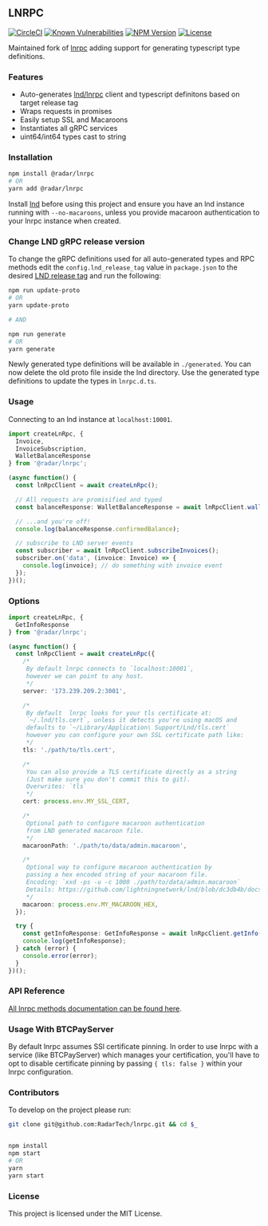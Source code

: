 ## LNRPC

[![CircleCI](https://img.shields.io/circleci/project/github/RadarTech/lnrpc/master.svg?style=flat)](https://circleci.com/gh/RadarTech/lnrpc)
[![Known Vulnerabilities](https://snyk.io/test/github/RadarTech/lnrpc/badge.svg?targetFile=package.json)](https://snyk.io/test/github/RadarTech/lnrpc?targetFile=package.json)
[![NPM Version](https://img.shields.io/npm/v/@radar/lnrpc.svg?style=flat)](https://www.npmjs.com/package/@radar/lnrpc)
[![License](https://img.shields.io/github/license/radartech/lnrpc.svg?style=flat)](https://img.shields.io/github/license/radartech/lnrpc.svg?style=flat)

Maintained fork of [lnrpc](https://github.com/Matt-Jensen/lnrpc) adding support for generating typescript type definitions.

### Features
- Auto-generates [lnd/lnrpc](https://github.com/lightningnetwork/lnd/tree/master/lnrpc) client and typescript definitons based on target release tag
- Wraps requests in promises
- Easily setup SSL and Macaroons
- Instantiates all gRPC services
- uint64/int64 types cast to string

### Installation
```sh
npm install @radar/lnrpc
# OR
yarn add @radar/lnrpc
```

Install [lnd](https://github.com/lightningnetwork/lnd/blob/master/docs/INSTALL.md) before using this project and ensure you have an lnd instance running with `--no-macaroons`, unless you provide macaroon authentication to your lnrpc instance when created.

### Change LND gRPC release version
To change the gRPC definitions used for all auto-generated types and RPC methods edit the `config.lnd_release_tag` value in `package.json` to the desired [LND release tag](https://github.com/lightningnetwork/lnd/releases) and run the following:

```sh
npm run update-proto
# OR
yarn update-proto

# AND

npm run generate
# OR
yarn generate
```
Newly generated type definitions will be available in `./generated`.
You can now delete the old proto file inside the lnd directory.
Use the generated type definitions to update the types in `lnrpc.d.ts`.


### Usage

Connecting to an lnd instance at `localhost:10001`.

```typescript
import createLnRpc, {
  Invoice,
  InvoiceSubscription,
  WalletBalanceResponse
} from '@radar/lnrpc';

(async function() {
  const lnRpcClient = await createLnRpc();

  // All requests are promisified and typed
  const balanceResponse: WalletBalanceResponse = await lnRpcClient.walletBalance();

  // ...and you're off!
  console.log(balanceResponse.confirmedBalance);

  // subscribe to LND server events
  const subscriber = await lnRpcClient.subscribeInvoices();
  subscriber.on('data', (invoice: Invoice) => {
    console.log(invoice); // do something with invoice event
  });
})();
```

### Options

```typescript
import createLnRpc, {
  GetInfoResponse
} from '@radar/lnrpc';

(async function() {
  const lnRpcClient = await createLnRpc({
    /*
     By default lnrpc connects to `localhost:10001`,
     however we can point to any host.
     */
    server: '173.239.209.2:3001',

    /*
     By default  lnrpc looks for your tls certificate at:
     `~/.lnd/tls.cert`, unless it detects you're using macOS and
     defaults to `~/Library/Application\ Support/Lnd/tls.cert`
     however you can configure your own SSL certificate path like:
     */
    tls: './path/to/tls.cert',

    /*
     You can also provide a TLS certificate directly as a string
     (Just make sure you don't commit this to git).
     Overwrites: `tls`
     */
    cert: process.env.MY_SSL_CERT,

    /*
     Optional path to configure macaroon authentication
     from LND generated macaroon file.
     */
    macaroonPath: './path/to/data/admin.macaroon',

    /*
     Optional way to configure macaroon authentication by
     passing a hex encoded string of your macaroon file.
     Encoding: `xxd -ps -u -c 1000 ./path/to/data/admin.macaroon`
     Details: https://github.com/lightningnetwork/lnd/blob/dc3db4b/docs/macaroons.md#using-macaroons-with-grpc-clients
     */
    macaroon: process.env.MY_MACAROON_HEX,
  });

  try {
    const getInfoResponse: GetInfoResponse = await lnRpcClient.getInfo();
    console.log(getInfoResponse);
  } catch (error) {
    console.error(error);
  }
})();
```

### API Reference

[All lnrpc methods documentation can be found here](http://api.lightning.community).

### Usage With BTCPayServer

By default lnrpc assumes SSl certificate pinning.
In order to use lnrpc with a service (like BTCPayServer) which manages your certification,
you'll have to opt to disable certificate pinning by passing `{ tls: false }` within your lnrpc configuration.

### Contributors

To develop on the project please run:

```sh
git clone git@github.com:RadarTech/lnrpc.git && cd $_


npm install
npm start
# OR
yarn
yarn start
```

### License

This project is licensed under the MIT License.
